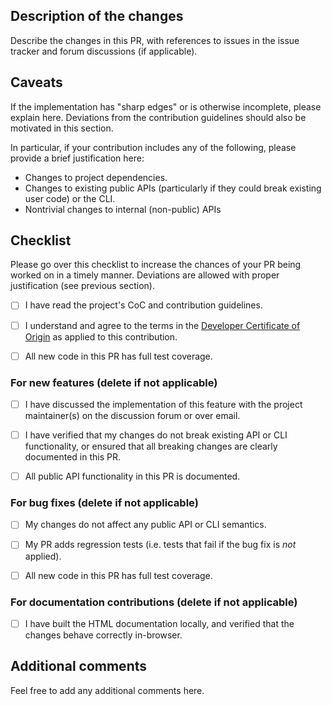 ## Description of the changes

Describe the changes in this PR, with references to issues in the issue tracker and forum discussions (if applicable).


## Caveats

If the implementation has "sharp edges" or is otherwise incomplete, please explain here. Deviations from the contribution guidelines should also be motivated in this section.

In particular, if your contribution includes any of the following, please provide a brief justification here:

 - Changes to project dependencies.
 - Changes to existing public APIs (particularly if they could break existing user code) or the CLI.
 - Nontrivial changes to internal (non-public) APIs


## Checklist

Please go over this checklist to increase the chances of your PR being worked on in a timely manner. Deviations are allowed with proper justification (see previous section).

 - [ ] I have read the project's CoC and contribution guidelines.
 - [ ] I understand and agree to the terms in the [Developer Certificate of Origin](https://developercertificate.org/) as applied to this contribution.
 - [ ] All new code in this PR has full test coverage.


### For new features (delete if not applicable)

 - [ ] I have discussed the implementation of this feature with the project maintainer(s) on the discussion forum or over email.
 - [ ] I have verified that my changes do not break existing API or CLI functionality, or ensured that all breaking changes are clearly documented in this PR.
 - [ ] All public API functionality in this PR is documented.


### For bug fixes (delete if not applicable)

 - [ ] My changes do not affect any public API or CLI semantics.
 - [ ] My PR adds regression tests (i.e. tests that fail if the bug fix is _not_ applied).
 - [ ] All new code in this PR has full test coverage.


### For documentation contributions (delete if not applicable)

 - [ ] I have built the HTML documentation locally, and verified that the changes behave correctly in-browser.


## Additional comments

Feel free to add any additional comments here.
